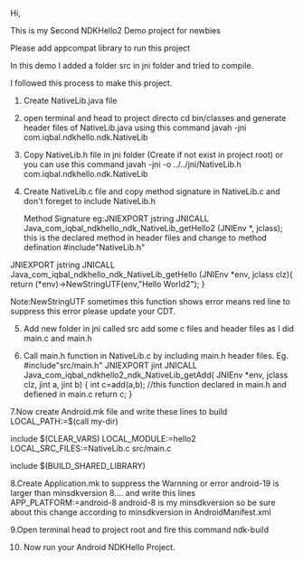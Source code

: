 Hi,

This is my Second NDKHello2 Demo project for newbies

Please add appcompat library to run this project

In this demo I added a folder src in jni folder and tried to compile.

I followed this process to make this project.

1. Create NativeLib.java file

2. open terminal and head to project directo
	cd bin/classes and
	generate header files of NativeLib.java using this command
	javah -jni com.iqbal.ndkhello.ndk.NativeLib
	
3. Copy NativeLib.h file in jni folder (Create if not exist in project root)
or you can use this command javah -jni -o ../../jni/NativeLib.h com.iqbal.ndkhello.ndk.NativeLib

4. Create NativeLib.c file and copy method signature in NativeLib.c
and don't foreget to include NativeLib.h
	
	Method Signature eg:JNIEXPORT jstring JNICALL Java_com_iqbal_ndkhello_ndk_NativeLib_getHello2
(JNIEnv *, jclass);
	this is the declared method in header files and change to method defination
	#include"NativeLib.h"

JNIEXPORT jstring JNICALL Java_com_iqbal_ndkhello_ndk_NativeLib_getHello
  (JNIEnv *env, jclass clz){
	return (*env)->NewStringUTF(env,"Hello World2");
}

Note:NewStringUTF sometimes this function shows error means red line to suppress this error please update your CDT.

5. Add new folder in jni called src add some c files and header files as I did main.c and main.h

6. Call main.h function in NativeLib.c by including main.h header files.
	Eg.
	#include"src/main.h"
	JNIEXPORT jint JNICALL Java_com_iqbal_ndkhello2_ndk_NativeLib_getAdd(
		JNIEnv *env, jclass clz, jint a, jint b) {
	int c=add(a,b); //this function declared in main.h and defiened in main.c
	return c;
	}
	
7.Now create Android.mk file and write these lines to build
LOCAL_PATH:=$(call my-dir)

include $(CLEAR_VARS)
LOCAL_MODULE:=hello2
LOCAL_SRC_FILES:=NativeLib.c src/main.c

include $(BUILD_SHARED_LIBRARY)

8.Create Application.mk to suppress the Warnning or error android-19 is larger than minsdkversion 8....
and write this lines
APP_PLATFORM:=android-8
android-8 is my minsdkversion so be sure about this change according to minsdkversion in AndroidManifest.xml


9.Open terminal head to project root and fire this command 
ndk-build

10. Now run your Android NDKHello Project.
	
